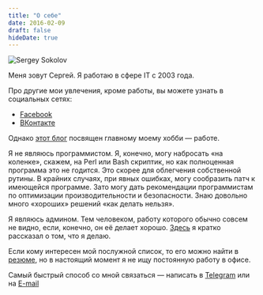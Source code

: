 ```yaml
---
title: "О себе"
date: 2016-02-09
draft: false
hideDate: true
---
```


![Sergey Sokolov](/images/DSC_0111.jpg)

Меня зовут Сергей. Я работаю в сфере IT с 2003 года.

Про другие мои увлечения, кроме работы, вы можете узнать в социальных сетях:

* [Facebook](https://www.facebook.com/sassokol)
* [ВКонтакте](https://vk.com/gurudeep)

Однако [этот блог](/) посвящен главному моему хобби — работе.

Я не являюсь программистом. Я, конечно, могу набросать «на коленке», скажем, на Perl или Bash скриптик, но как полноценная программа это не годится. Это скорее для облегчения собственной рутины. В крайних случаях, при явных ошибках, могу сообразить патч к имеющейся программе. Зато могу дать рекомендации программистам по оптимизации производительности и безопасности. Знаю довольно много «хороших» решений «как делать нельзя».

Я являюсь админом. Тем человеком, работу которого обычно совсем не видно, если, конечно, он её делает хорошо. [Здесь](/services/) я кратко рассказал о том, что я делаю.

Если кому интересен мой послужной список, то его можно найти в [резюме](/documents/Соколов-Сергей-Александрович.pdf), но в настоящий момент я не ищу постоянную работу в офисе.

Самый быстрый способ со мной связаться — написать в [Telegram](https://t.me/SergeySokolov) или на [E-mail](mailto:mail@example.com)